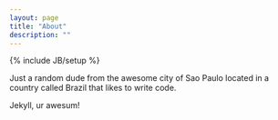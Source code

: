 ```yaml
---
layout: page
title: "About"
description: ""
---
```

{% include JB/setup %}

Just a random dude from the awesome city of Sao Paulo located in a
country called Brazil that likes to write code.

Jekyll, ur awesum!
